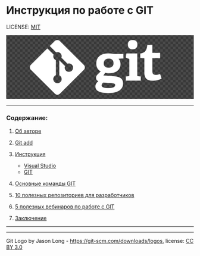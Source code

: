 # Инструкция по работе с GIT

LICENSE: [MIT](./license.md)

![](./assets/git_logo.png)

---
### Содержание:

1. [Об авторе](./aboutme.md)

2. [Git add](./add.md)

3. [Инструкция](./gitmain.md)
   

   + [Visual Studio](./vsfaq.md)
   + [GIT](./gitfaq.md)

     
4. [Основные команды GIT](./gogit.md)

5. [10 полезных репозиториев для разработчиков](./bestrep.md)

6. [5 полезных вебинаров по работе с GIT](./vif.md)

7. [Заключение](./donate.md)



---




---

Git Logo by Jason Long - https://git-scm.com/downloads/logos, license: [CC BY 3.0](https://creativecommons.org/licenses/by/3.0/)


